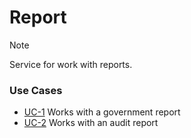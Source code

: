 # Report

> [!NOTE]
> Service for work with reports.

### Use Cases

- [UC-1](./internal/usecases/government_report/README.md) Works with a government report
- [UC-2](./internal/usecases/audit_report/README.md) Works with an audit report
